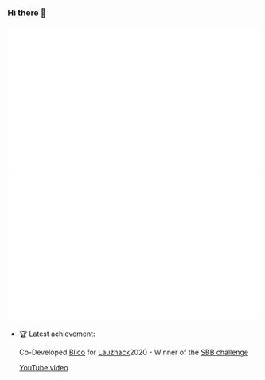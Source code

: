 ### Hi there 👋

![](https://github.com/tripincloud/github-stats/blob/master/generated/overview.svg)
![](https://github.com/tripincloud/github-stats/blob/master/generated/languages.svg)

- :trophy: Latest achievement:

  Co-Developed [Blico](https://github.com/nodiz/Blico) for [Lauzhack](https://lauzhack.com/)2020 - Winner of the [SBB challenge](https://devpost.com/software/blinddetector)
  
  [YouTube video](https://www.youtube.com/watch?v=M2HeJXddtcc)

<!--
**tripincloud/tripincloud** is a ✨ _special_ ✨ repository because its `README.md` (this file) appears on your GitHub profile.
